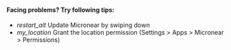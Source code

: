 <section>
  <h4> Facing problems? Try following tips:</h4>

  <ul class="mdl-list">
    <li class="mdl-list__item">
      <span class="mdl-list__item-primary-content">
      <i class="material-icons mdl-list__item-icon">restart_alt</i>
      Update Micronear by swiping down
    </span>
    </li>
    <li class="mdl-list__item">
      <span class="mdl-list__item-primary-content">
      <i class="material-icons mdl-list__item-icon">my_location</i>
      Grant the location permission (Settings > Apps > Micronear > Permissions)
    </span>
    </li>
  </ul>

</section>